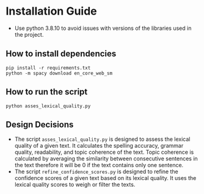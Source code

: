 # Installation Guide

- Use python 3.8.10 to avoid issues with versions of the libraries used in the project.

## How to install dependencies

```
pip install -r requirements.txt
python -m spacy download en_core_web_sm
```

## How to run the script

```
python asses_lexical_quality.py
```

## Design Decisions

- The script `asses_lexical_quality.py` is designed to assess the lexical quality of a given text. It calculates the spelling accuracy, grammar quality, readability, and topic coherence of the text. Topic coherence is calculated by averaging the similarity between consecutive sentences in the text therefore it will be 0 if the text contains only one sentence.
- The script `refine_confidence_scores.py` is designed to refine the confidence scores of a given text based on its lexical quality. It uses the lexical quality scores to weigh or filter the texts.
